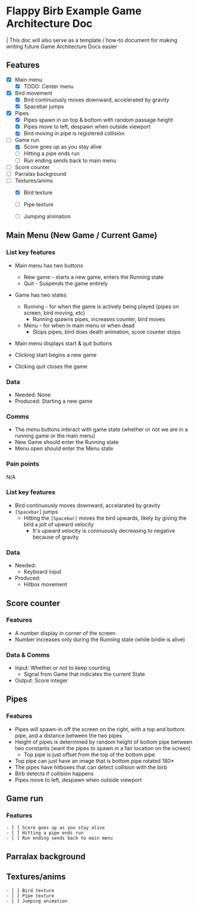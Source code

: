 # Flappy Birb Example Game Architecture Doc

| This doc will also serve as a template / how-to document for making writing future Game Architecture Docs easier 

## Features 

- [x] Main menu
	- [x] TODO: Center menu
- [x] Bird movement
	- [x] Bird continuously moves downward, accelerated by gravity
	- [x] Spacebar jumps
- [x] Pipes
	- [x] Pipes spawn in on top & bottom with random passage height
	- [x] Pipes move to left, despawn when outside viewport
	- [x] Bird moving in pipe is registered collision
- [ ] Game run
	- [x] Score goes up as you stay alive
	- [ ] Hitting a pipe ends run
	- [ ] Run ending sends back to main menu
- [ ] Score counter
- [ ] Parralax background 
- [ ] Textures/anims
	- [x] Bird texture
	- [ ] Pipe texture
	- [ ] Jumping animation


## Main Menu  (New Game / Current Game)
### List key features
- Main menu has two buttons
	- New game - starts a new game, enters the Running state
	- Quit - Suspends the game entirely
- Game has two states 
	- Running - for when the game is actively being played (pipes on screen, bird moving, etc)
		- Running spawns pipes, increases counter, bird moves
	- Menu - for when in main menu or when dead
		- Stops pipes, bird does death animation, score counter stops

- Main menu displays start & quit buttons
- Clicking start begins a new game
- Clicking quit closes the game
### Data
- Needed: None
- Produced: Starting a new game 
### Comms
- The menu buttons interact with game state (whether or not we are in a running game or the main menu)
- New Game should enter the Running state
- Menu open should enter the Menu state
### Pain points
N/A

### List key features
- Bird continuously moves downward, accelarated by gravity
- `[Spacebar]` jumps
	- Hitting the `[Spacebar]` moves the bird upwards, likely by giving the bird a jolt of upward velocity
		- It's upward velocity is coninuously decreasing to negative because of gravity

### Data
- Needed: 
  - Keyboard input
- Produced:
  - Hitbox movement

## Score counter
### Features
- A number display in corner of the screen
- Number increases only during the Running state (while birdie is alive)

### Data & Comms
- Input: Whether or not to keep counting
	- Signal from Game that indicates the current State
- Output: Score integer 

## Pipes
### Features
- Pipes will spawn-in off the screen on the right, with a top and bottom pipe, and a distance between the two pipes
- Height of pipes is determined by random height of bottom pipe between two constants (want the pipes to spawn in a fair location on the screen)
  - Top pipe is just offset from the top of the bottom pipe
- Top pipe can just have an image that is bottom pipe rotated 180*
- The pipes have hitboxes that can detect collision with the birb
- Birb detects if collision happens
- Pipes move to left, despawn when outside viewport

## Game run
### Features
	- [ ] Score goes up as you stay alive
	- [ ] Hitting a pipe ends run
	- [ ] Run ending sends back to main menu



## Parralax background 
## Textures/anims
	- [ ] Bird texture
	- [ ] Pipe texture
	- [ ] Jumping animation
